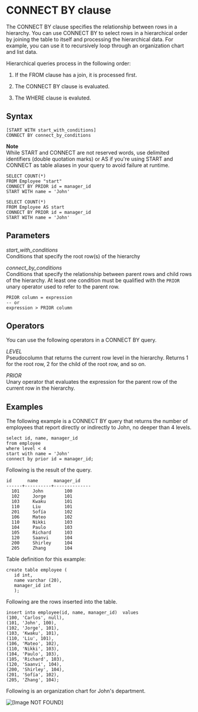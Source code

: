 # CONNECT BY clause<a name="r_CONNECT_BY_clause"></a>

The CONNECT BY clause specifies the relationship between rows in a hierarchy\. You can use CONNECT BY to select rows in a hierarchical order by joining the table to itself and processing the hierarchical data\. For example, you can use it to recursively loop through an organization chart and list data\.

Hierarchical queries process in the following order:

1. If the FROM clause has a join, it is processed first\.

1. The CONNECT BY clause is evaluated\.

1. The WHERE clause is evaluted\.

## Syntax<a name="r_CONNECT_BY_clause-synopsis"></a>

```
[START WITH start_with_conditions]
CONNECT BY connect_by_conditions
```

**Note**  
While START and CONNECT are not reserved words, use delimited identifiers \(double quotation marks\) or AS if you're using START and CONNECT as table aliases in your query to avoid failure at runtime\.

```
SELECT COUNT(*)
FROM Employee "start"
CONNECT BY PRIOR id = manager_id
START WITH name = 'John'
```

```
SELECT COUNT(*)
FROM Employee AS start
CONNECT BY PRIOR id = manager_id
START WITH name = 'John'
```

## Parameters<a name="r_CONNECT_BY_parameters"></a>

 *start\_with\_conditions*   
Conditions that specify the root row\(s\) of the hierarchy

 *connect\_by\_conditions*   
Conditions that specify the relationship between parent rows and child rows of the hierarchy\. At least one condition must be qualified with the `PRIOR` unary operator used to refer to the parent row\.  

```
PRIOR column = expression
-- or
expression > PRIOR column
```

## Operators<a name="r_CONNECT_BY_operators"></a>

You can use the following operators in a CONNECT BY query\.

 *LEVEL*   
Pseudocolumn that returns the current row level in the hierarchy\. Returns 1 for the root row, 2 for the child of the root row, and so on\.

 *PRIOR*   
Unary operator that evaluates the expression for the parent row of the current row in the hierarchy\.

## Examples<a name="r_CONNECT_BY_example"></a>

The following example is a CONNECT BY query that returns the number of employees that report directly or indirectly to John, no deeper than 4 levels\. 

```
select id, name, manager_id
from employee
where level < 4
start with name = 'John'
connect by prior id = manager_id;
```

Following is the result of the query\.

```
id      name      manager_id
------+----------+--------------
  101     John        100
  102     Jorge       101
  103     Kwaku       101
  110     Liu         101
  201     Sofía       102
  106     Mateo       102
  110     Nikki       103
  104     Paulo       103
  105     Richard     103
  120     Saanvi      104
  200     Shirley     104
  205     Zhang       104
```

 Table definition for this example: 

```
create table employee (
   id int,
   name varchar (20),
   manager_id int
   );
```

 Following are the rows inserted into the table\. 

```
insert into employee(id, name, manager_id)  values
(100, 'Carlos', null),
(101, 'John', 100),
(102, 'Jorge', 101),
(103, 'Kwaku', 101),
(110, 'Liu', 101),
(106, 'Mateo', 102),
(110, 'Nikki', 103),
(104, 'Paulo', 103),
(105, 'Richard', 103),
(120, 'Saanvi', 104),
(200, 'Shirley', 104),
(201, 'Sofía', 102),
(205, 'Zhang', 104);
```

Following is an organization chart for John's department\.

![\[Image NOT FOUND\]](http://docs.aws.amazon.com/redshift/latest/dg/images/org-chart.png)